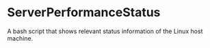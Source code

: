 # ServerPerformanceStatus


A bash script that shows relevant status information of the Linux host machine. 
